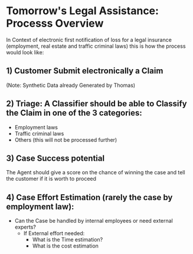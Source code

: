 # Tomorrow's Legal Assistance: Processs Overview
In Context of electronic first notification of loss for a legal insurance  (employment, real estate and traffic criminal laws) this is how the process would look like:

## 1) Customer Submit electronically a Claim 
(Note: Synthetic Data already Generated by Thomas)
## 2) Triage: A Classifier should be able to Classify the Claim in one of the 3 categories:
- Employment laws
- Traffic criminal laws
- Others (this will not be processed further)
## 3) Case Success potential
The Agent should give a score on the chance of winning the case and tell the customer if it is worth to proceed
## 4) Case  Effort Estimation (rarely the case by employment law):
- Can the Case be handled by internal employees or need external experts?
  - If External effort needed: 	
    - What is the Time estimation?
    - What is the cost estimation
